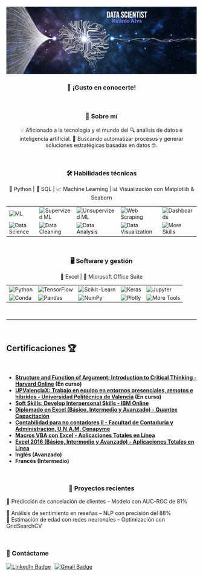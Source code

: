 <p align="center">
  <img src="https://github.com/Richyar121292/Richyar121292/blob/1b57d37f74ee8cd767af6a8ada46dc49ce81a0d6/DS3.JPG" alt="Image Alt">
</p>

<h3 align="center">👋 ¡Gusto en conocerte!</h3>
<br>

<h3 align="center">🧙 Sobre mí</h3>
<p align="center">  
💡 Aficionado a la tecnología y el mundo del 🔍 análisis de datos e inteligencia artificial.  
🚀 Buscando automatizar procesos y generar soluciones estratégicas basadas en datos 🤓.

</p>


<br>
<h3 align="center">🛠️ Habilidades técnicas</h3>
<p align="center">
🐍 Python | 💾 SQL | 📈 Machine Learning | 📊 Visualización con Matplotlib & Seaborn  
</p>

<table>
  <tr>
    <td><img src="https://img.shields.io/badge/Machine%20Learning-brightgreen?style=for-the-badge" alt="ML"/></td>
    <td><img src="https://img.shields.io/badge/ML-Supervized%20Learning-brightgreen?style=for-the-badge" alt="Supervized ML"/></td>
    <td><img src="https://img.shields.io/badge/ML-Unsupervized%20Learning-brightgreen?style=for-the-badge" alt="Unsupervized ML"/></td>
    <td><img src="https://img.shields.io/badge/Web%20Scraping-red?style=for-the-badge" alt="Web Scraping"/></td>
    <td><img src="https://img.shields.io/badge/Dashboards-red?style=for-the-badge" alt="Dashboards"/></td>
  </tr>
  <tr>
    <td><img src="https://img.shields.io/badge/Data%20Science-blue?style=for-the-badge" alt="Data Science"/></td>
    <td><img src="https://img.shields.io/badge/DS-Data%20Cleaning-blue?style=for-the-badge" alt="Data Cleaning"/></td>
    <td><img src="https://img.shields.io/badge/DS-Data%20Analysis-blue?style=for-the-badge" alt="Data Analysis"/></td>
    <td><img src="https://img.shields.io/badge/DS-Data%20Visualization-blue?style=for-the-badge" alt="Data Visualization"/></td>
    <td><img src="https://img.shields.io/badge/And%20More!-yellow?style=for-the-badge" alt="More Skills"/></td>
  </tr>
</table>

<br>
<h3 align="center">🖥️ Software y gestión</h3>
<p align="center">
📑 Excel | 📂 Microsoft Office Suite
</p>


<table>
  <tr>
    <td><img src="https://img.shields.io/badge/Python-FFD43B?style=for-the-badge&logo=python&logoColor=darkgreen" alt="Python"/></td>
    <td><img src="https://img.shields.io/badge/TensorFlow-FF6F00?style=for-the-badge&logo=TensorFlow&logoColor=white" alt="TensorFlow"/></td>
    <td><img src="https://img.shields.io/badge/scikit_learn-F7931E?style=for-the-badge&logo=scikit-learn&logoColor=white" alt="Scikit-Learn"/></td>
    <td><img src="https://img.shields.io/badge/Keras-D00000?style=for-the-badge&logo=Keras&logoColor=white" alt="Keras"/></td>
    <td><img src="https://img.shields.io/badge/Jupyter-F37626.svg?&style=for-the-badge&logo=Jupyter&logoColor=white" alt="Jupyter"/></td>
  </tr>
  <tr>
    <td><img src="https://img.shields.io/badge/conda-342B029.svg?&style=for-the-badge&logo=anaconda&logoColor=white" alt="Conda"/></td>
    <td><img src="https://img.shields.io/badge/Pandas-2C2D72?style=for-the-badge&logo=pandas&logoColor=white" alt="Pandas"/></td>
    <td><img src="https://img.shields.io/badge/Numpy-777BB4?style=for-the-badge&logo=numpy&logoColor=white" alt="NumPy"/></td>
    <td><img src="https://img.shields.io/badge/Plotly-239120?style=for-the-badge&logo=plotly&logoColor=white" alt="Plotly"/></td>
    <td><img src="https://img.shields.io/badge/And%20More!-yellow?style=for-the-badge" alt="More Tools"/></td>
  </tr>
</table>


<Br>
<hr>
<Br>
<h2 align="left">Certificaciones 🏆</h2>
<Br>

<table>
  <tr>

- **[Structure and Function of Argument: Introduction to Critical Thinking - Harvard Online](https://www.harvard.edu/) (En curso)**
- **[UPValenciaX: Trabajo en equipo en entornos presenciales, remotos e híbridos - Universidad Politécnica de Valencia](https://www.upv.es/) (En curso)**
- **[Soft Skills: Develop Interpersonal Skills - IBM Online](https://www.ibm.com/skills/)**
- **[Diplomado en Excel (Básico, Intermedio y Avanzado) - Quantec Capacitación](https://www.quantec.com.mx/)**
- **[Contabilidad para no contadores II - Facultad de Contaduría y Administración, U.N.A.M, Cenapyme](https://www.unam.mx/)**
- **[Macros VBA con Excel - Aplicaciones Totales en Línea](https://www.aplicacionestotales.com/)**
- **[Excel 2016 (Básico, Intermedio y Avanzado) - Aplicaciones Totales en Línea](https://www.aplicacionestotales.com/)**
- **Inglés (Avanzado)**
- **Francés (Intermedio)**


<br>

<h3 align="center">📂 Proyectos recientes</h3>
<p align="center"></p>
🔹 Predicción de cancelación de clientes – Modelo con AUC-ROC de 81%    
 
🔹 Análisis de sentimiento en reseñas – NLP con precisión del 88%  
🔹 Estimación de edad con redes neuronales – Optimización con GridSearchCV    


<br>

<h3 align="left">📧 Contáctame</h3>
<p style="display: flex; gap: 10px; align-items: center;">
  <a href="https://www.linkedin.com/in/ricardoalva121292" target="_blank">
    <img src="https://img.shields.io/badge/LinkedIn-blue?style=for-the-badge&logo=linkedin&logoColor=white" alt="LinkedIn Badge"/>
  </a>
  
  <a href="mailto:richyar121292@gmail.com" target="_blank">
    <img src="https://img.shields.io/badge/Gmail-red?style=for-the-badge&logo=gmail&logoColor=white" alt="Gmail Badge"/>
  </a>
</p>
